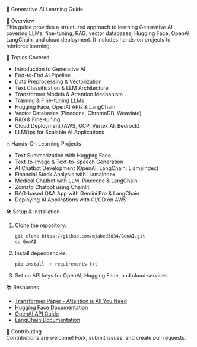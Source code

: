 🚀 Generative AI Learning Guide

📌 Overview  
This guide provides a structured approach to learning Generative AI, covering LLMs, fine-tuning, RAG, vector databases, Hugging Face, OpenAI, LangChain, and cloud deployment. It includes hands-on projects to reinforce learning.

📂 Topics Covered  
- Introduction to Generative AI  
- End-to-End AI Pipeline  
- Data Preprocessing & Vectorization  
- Text Classification & LLM Architecture  
- Transformer Models & Attention Mechanism  
- Training & Fine-tuning LLMs  
- Hugging Face, OpenAI APIs & LangChain  
- Vector Databases (Pinecone, ChromaDB, Weaviate)  
- RAG & Fine-tuning  
- Cloud Deployment (AWS, GCP, Vertex AI, Bedrock)  
- LLMOps for Scalable AI Applications  

🔥 Hands-On Learning Projects  
- Text Summarization with Hugging Face  
- Text-to-Image & Text-to-Speech Generation  
- AI Chatbot Development (OpenAI, LangChain, LlamaIndex)  
- Financial Stock Analysis with LlamaIndex  
- Medical Chatbot with LLM, Pinecone & LangChain  
- Zomato Chatbot using Chainlit  
- RAG-based Q&A App with Gemini Pro & LangChain  
- Deploying AI Applications with CI/CD on AWS  

🛠️ Setup & Installation  
1. Clone the repository:  
   ```bash
   git clone https://github.com/mjabed3834/GenAI.git  
   cd GenAI  
   ```
2. Install dependencies:  
   ```bash
   pip install -r requirements.txt  
   ```
3. Set up API keys for OpenAI, Hugging Face, and cloud services.  

📚 Resources  
- [Transformer Paper - Attention is All You Need](https://arxiv.org/abs/1706.03762)  
- [Hugging Face Documentation](https://huggingface.co/docs)  
- [OpenAI API Guide](https://platform.openai.com/docs)  
- [LangChain Documentation](https://python.langchain.com/docs/)  

🤝 Contributing  
Contributions are welcome! Fork, submit issues, and create pull requests.  

